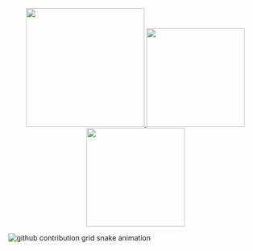 <!-- SOBRE MIM! 
<div>
    <img height="80em" align="center" src="https://github.com/Alexsandro-Simas-Lopes/Alexsandro-Simas-Lopes/blob/main/robot.gif">
    <a href="https://github.com/Alexsandro-Simas-Lopes">
        <img height="80em" align="center" src="https://readme-typing-svg.demolab.com/?lines=<Hello+World!>;I+am+Alex.Simas!">
    </a>
</div>-->
<!-- DASHBOARD'S -->
<p align="center">
  <a href="https://github.com/TechdevSLA">
    <img height="235em" src="http://github-profile-summary-cards.vercel.app/api/cards/profile-details?username=TechdevSLA&theme=radical" />
    <img height="195em" src="https://github-readme-stats.vercel.app/api?username=TechdevSLA&rank_icon=github&show_icons=true&theme=radical" />
    <img height="195em" src="https://github-readme-stats.vercel.app/api/top-langs/?username=TechdevSLA&layout=compact&langs_count=7&theme=radical" />
  </a>
</p>



<!-- SKILL'S 
<div style="display: inline_block"><br>
  <img align="center" alt="Rafa-Python" height="50" width="40"
  src="https://user-images.githubusercontent.com/105400359/179813859-3524f8eb-2c4e-4721-9d0b-20aaa07e40de.gif">
  <img align="center" alt="Rafa-Js" height="30" width="40"      
  src="https://raw.githubusercontent.com/devicons/devicon/master/icons/javascript/javascript-plain.svg">
  <img align="center" alt="Rafa-HTML" height="30" width="40"  
  src="https://raw.githubusercontent.com/devicons/devicon/master/icons/html5/html5-original.svg">
  <img align="center" alt="Rafa-CSS" height="30" width="40" 
  src="https://raw.githubusercontent.com/devicons/devicon/master/icons/css3/css3-original.svg">
  <img align="center" alt="Rafa-Python" height="50" width="40" 
  src="https://user-images.githubusercontent.com/105400359/179813859-3524f8eb-2c4e-4721-9d0b-20aaa07e40de.gif"> 
</div>-->

<picture>
  <source media="(prefers-color-scheme: dark)" srcset="https://raw.githubusercontent.com/TechdevSLA/TechdevSLA/output/github-contribution-grid-snake-dark.svg">
  <source media="(prefers-color-scheme: light)" srcset="https://raw.githubusercontent.com/TechdevSLA/TechdevSLA/output/github-contribution-grid-snake.svg">
  <img alt="github contribution grid snake animation" src="https://raw.githubusercontent.com/TechdevSLA/TechdevSLA/output/github-contribution-grid-snake.svg">
</picture>
<br><br>
<!-- 
- 👋 Olá, sou @Alexsandro-Simas-Lopes. Atualmente trabalho como estagiário no setor de pesquisa e desenvolvimento da SEDUC/AM
- 🌱 Trabalho com desenvolvimento front-end, mas tambem possuo um breve conhecimento de back-and
- 💞️ Durante meu tempo de Estágio adquiri conhecimentos em HTML, CSS, Java e JavaScript. E continuo aprendendo a cada dia
- 📫 Estou procurando colaborar em projetos sociais de desenvolvimento de sites cristãos e ONG's.
## 🚀 Olá eu sou Alexsandro Simas Lopes, estou iniciando minha carreira na área de Desenvolvimento! 👨‍💻 -->
  
<!-- IMAGEM DE PLANETA GIT -->
<!-- <img align="center" alt="" width="auto"  src="https://github-readme-stats.vercel.app/api/pin/?username=Alexsandro-Simas-Lopes&repo=Alexsandro-Simas-Lopes&theme=radical"
src="https://github.githubassets.com/images/modules/site/home/globe.jpg" style="> -->

